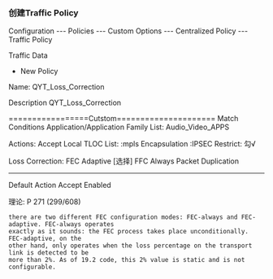 ### 创建Traffic Policy
Configuration --- Policies --- Custom Options --- Centralized Policy --- Traffic Policy

Traffic Data
+ New Policy

Name: 
QYT_Loss_Correction

Description
QYT_Loss_Correction

=================Cutstom=====================
Match Conditions
Application/Application Family List:       Audio_Video_APPS

Actions:
Accept
Local TLOC List:        :mpls
        Encapsulation   :IPSEC
        Restrict:        勾√

Loss Correction:    FEC Adaptive [选择]
                    FFC Always
                    Packet Duplication

------------------------------------------
Default Action
Accept  Enabled


理论: P 271 (299/608)
```shell
there are two different FEC configuration modes: FEC-always and FEC-adaptive. FEC-always operates
exactly as it sounds: the FEC process takes place unconditionally. FEC-adaptive, on the
other hand, only operates when the loss percentage on the transport link is detected to be
more than 2%. As of 19.2 code, this 2% value is static and is not configurable.
```
